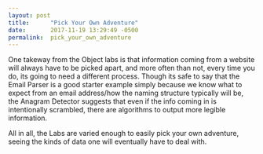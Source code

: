 ```yaml
---
layout: post
title:      "Pick Your Own Adventure"
date:       2017-11-19 13:29:49 -0500
permalink:  pick_your_own_adventure
---
```



One takeway from the Object labs is that information coming from a website will always have to be picked apart, and more often than not, every time you do, its going to need a different process. Though its safe to say that the Email Parser is a good starter example simply because we know what to expect from an email address/how the naming structure typically will be, the Anagram Detector suggests that even if the info coming in is intentionally scrambled, there are algorithms to output more legible information. 

All in all, the Labs are varied enough to easily pick your own adventure, seeing the kinds of data one will eventually have to deal with.
